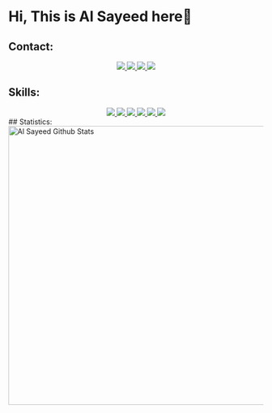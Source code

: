 # Hi, This is Al Sayeed here👋
## Contact:
<div style="text-align: center; place-items: center;">
    <a href="https://www.facebook.com/AlSayeedOfficial">
        <img src="https://img.shields.io/badge/Facebook-1877F2?style=for-the-badge&logo=facebook&logoColor=white">
    </a>
    <a href="https://www.instagram.com/AlSayeedAR">
        <img src="https://img.shields.io/badge/Instagram-E4405F?style=for-the-badge&logo=instagram&logoColor=white">
    </a>
    <a href="https://t.me/AstarSayeed">
        <img src="https://img.shields.io/badge/Telegram-2CA5E0?style=for-the-badge&logo=telegram&logoColor=white">
    </a>
    <a href="https://wa.me/8801868188006">
        <img src="https://img.shields.io/badge/WhatsApp-25D366?style=for-the-badge&logo=whatsapp&logoColor=white">
    </a>
</div>

## Skills:
<div style="text-align: center; place-items: center;">
    <a href="https://github.com/alsayeedar">
        <img src="https://img.shields.io/badge/HTML5-E34F26?style=for-the-badge&logo=html5&logoColor=white">
    </a>
    <a href="https://github.com/alsayeedar">
        <img src="https://img.shields.io/badge/CSS3-1572B6?style=for-the-badge&logo=css3&logoColor=white">
    </a>
    <a href="https://github.com/alsayeedar">
        <img src="https://img.shields.io/badge/JavaScript-F7DF1E?style=for-the-badge&logo=javascript&logoColor=white">
    </a>
    <a href="https://github.com/alsayeedar">
        <img src="https://img.shields.io/badge/Python-3776AB?style=for-the-badge&logo=python&logoColor=white">
    </a>
    </a>
    <a href="https://github.com/alsayeedar">
        <img src="https://img.shields.io/badge/PHP-777BB4?style=for-the-badge&logo=php&logoColor=white">
    </a>
    <a href="https://github.com/alsayeedar">
        <img src="https://img.shields.io/badge/MySQL-00000F?style=for-the-badge&logo=mysql&logoColor=white">
    </a>
</div>
## Statistics:
<img width="550px" alt="Al Sayeed Github Stats"  src="https://github-readme-stats.vercel.app/api?username=alsayeedar&show_icons=true"/>
<!--
**alsayeedar/alsayeedar** is a ✨ _special_ ✨ repository because its `README.md` (this file) appears on your GitHub profile.

Here are some ideas to get you started:

- 🔭 I’m currently working on ...
- 🌱 I’m currently learning ...
- 👯 I’m looking to collaborate on ...
- 🤔 I’m looking for help with ...
- 💬 Ask me about ...
- 📫 How to reach me: ...
- 😄 Pronouns: ...
- ⚡ Fun fact: ...
-->
